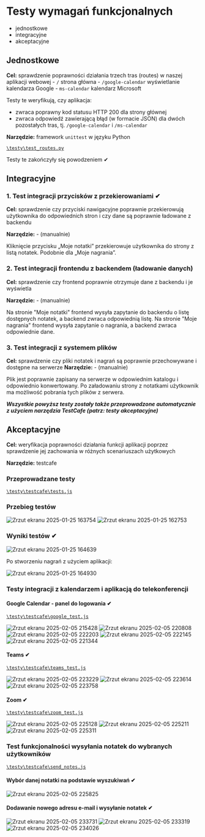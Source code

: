 # Testy wymagań funkcjonalnych

- jednostkowe
- integracyjne
- akceptacyjne

## Jednostkowe

**Cel:** sprawdzenie poprawności działania trzech tras (routes) w naszej aplikacji webowej
    - `/` strona główna
    - `/google-calendar` wyświetlanie kalendarza Google
    - `ms-calendar` kalendarz Microsoft

Testy te weryfikują, czy aplikacja:

- zwraca poprawny kod statusu HTTP 200 dla strony głównej
- zwraca odpowiedź zawierającą błąd (w formacie JSON) dla dwóch pozostałych tras, tj. `/google-calendar` i `/ms-calendar`

**Narzędzie:** framework `unittest` w języku Python

[`\testy\test_routes.py`](https://github.com/DevStranger/projekt_2025/blob/cebadf649cadffb94e4f25582b5b6d69349d9bbf/testy/test_routes.py)

Testy te zakończyły się powodzeniem ✔

## Integracyjne

### 1. Test integracji przycisków z przekierowaniami ✔

**Cel:** sprawdzenie czy przyciski nawigacyjne poprawnie przekierowują użytkownika do odpowiednich stron i czy dane są poprawnie ładowane z backendu

**Narzędzie:** - (manualnie)

Kliknięcie przycisku „Moje notatki” przekierowuje użytkownika do strony z listą notatek. Podobnie dla „Moje nagrania”. 

### 2. Test integracji frontendu z backendem (ładowanie danych)

**Cel:** sprawdzenie czy frontend poprawnie otrzymuje dane z backendu i je wyświetla

**Narzędzie:** - (manualnie)

Na stronie "Moje notatki" frontend wysyła zapytanie do backendu o listę dostępnych notatek, a backend zwraca odpowiednią listę. Na stronie "Moje nagrania" frontend wysyła zapytanie o nagrania, a backend zwraca odpowiednie dane.

### 3. Test integracji z systemem plików

**Cel:** sprawdzenie czy pliki notatek i nagrań są poprawnie przechowywane i dostępne na serwerze
**Narzędzie:** - (manualnie)

Plik jest poprawnie zapisany na serwerze w odpowiednim katalogu i odpowiednio konwertowany. Po załadowaniu strony z notatkami użytkownik ma możliwość pobrania tych plików z serwera.

***Wszystkie powyższ testy zostały także przeprowadzone automatycznie z użyciem narzędzia TestCafe (patrz: testy akceptacyjne)***

## Akceptacyjne

**Cel:** weryfikacja poprawności działania funkcji aplikacji poprzez sprawdzenie jej zachowania w różnych scenariuszach użytkowych

**Narzędzie:** testcafe

### Przeprowadzane testy

[`\testy\testcafe\tests.js`](https://github.com/DevStranger/NoteWriter/blob/main/testy/testcafe/tests.js)

### Przebieg testów 

![Zrzut ekranu 2025-01-25 163754](https://github.com/user-attachments/assets/6924ec1d-0aeb-4407-8c84-aa8752cc0aae)
![Zrzut ekranu 2025-01-25 162753](https://github.com/user-attachments/assets/bebd74ca-7bc3-45e1-b23f-8c965b412e72)

### Wyniki testów ✔

![Zrzut ekranu 2025-01-25 164639](https://github.com/user-attachments/assets/33eb9518-f378-42c6-a2db-072a34dfeb23)

Po stworzeniu nagrań z użyciem aplikacji:

![Zrzut ekranu 2025-01-25 164930](https://github.com/user-attachments/assets/db0a8b38-5836-4524-a925-ac1f2055fad0)

### Testy integracji z kalendarzem i aplikacją do telekonferencji

#### Google Calendar - panel do logowania ✔

[`\testy\testcafe\google_test.js`](https://github.com/DevStranger/NoteWriter/blob/main/testy/testcafe/google_test.js)

![Zrzut ekranu 2025-02-05 215428](https://github.com/user-attachments/assets/b4c84282-87d2-481e-ac12-9909461e05e4)
![Zrzut ekranu 2025-02-05 220808](https://github.com/user-attachments/assets/c174affd-10e9-43d2-8ef4-d0ebca86fb90)
![Zrzut ekranu 2025-02-05 222203](https://github.com/user-attachments/assets/4583056e-8bd4-42a6-bf7b-a12379e5e03e)
![Zrzut ekranu 2025-02-05 222145](https://github.com/user-attachments/assets/20a94f24-ff71-42c3-8153-77ccdb48208a)
![Zrzut ekranu 2025-02-05 221344](https://github.com/user-attachments/assets/0656e1c4-45b2-435c-899b-75dd7902c509)

#### Teams ✔

[`\testy\testcafe\teams_test.js`](https://github.com/DevStranger/NoteWriter/blob/main/testy/testcafe/teams_test.js)

![Zrzut ekranu 2025-02-05 223229](https://github.com/user-attachments/assets/3c590c61-8951-4c0a-9488-30aa62f79268)
![Zrzut ekranu 2025-02-05 223614](https://github.com/user-attachments/assets/4d78196d-fb11-4318-b878-09429c10ad60)
![Zrzut ekranu 2025-02-05 223758](https://github.com/user-attachments/assets/5b0a96ba-f92f-4c18-a2b4-c88101f5b158)

#### Zoom ✔

[`\testy\testcafe\zoom_test.js`](https://github.com/DevStranger/NoteWriter/blob/main/testy/testcafe/zoom_test.js)

![Zrzut ekranu 2025-02-05 225128](https://github.com/user-attachments/assets/651e8905-cea9-4c9d-af4f-10f662d0df5f)
![Zrzut ekranu 2025-02-05 225211](https://github.com/user-attachments/assets/858f363b-e6ba-4de5-981a-a881dd7556a5)
![Zrzut ekranu 2025-02-05 225311](https://github.com/user-attachments/assets/297f1943-81ee-449d-bd42-befac04ee171)

### Test funkcjonalności wysyłania notatek do wybranych użytkowników 

[`\testy\testcafe\send_notes.js`](https://github.com/DevStranger/NoteWriter/blob/main/testy/testcafe/send_notes.js)

#### Wybór danej notatki na podstawie wyszukiwań ✔

![Zrzut ekranu 2025-02-05 225825](https://github.com/user-attachments/assets/6e37ea45-f7d7-44cb-a508-7b90fad0ae73)

#### Dodawanie nowego adresu e-mail i wysyłanie notatek ✔

![Zrzut ekranu 2025-02-05 233731](https://github.com/user-attachments/assets/a855805f-67e0-4c78-8d31-51889e0800f1)
![Zrzut ekranu 2025-02-05 233319](https://github.com/user-attachments/assets/76bb0f19-d514-4fae-9802-14a1e39574f3)
![Zrzut ekranu 2025-02-05 234026](https://github.com/user-attachments/assets/7f33867d-439b-4eb8-91a1-4975f0467fe8)

